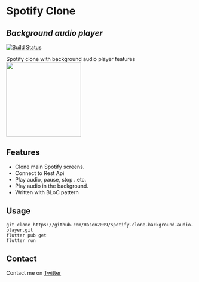 # Spotify Clone
## _Background audio player_


[![Build Status](https://travis-ci.org/joemccann/dillinger.svg?branch=master)](https://travis-ci.org/joemccann/dillinger)

Spotify clone with background audio player features 
<img src="./ezgif.com-gif-makerdcb5d192882f3ef1.gif" width="200px">


## Features

- Clone main Spotify screens.
- Connect to Rest Api
- Play audio, pause, stop ..etc.
- Play audio in the background.
- Written with BLoC pattern

## Usage
```
git clone https://github.com/Hasen2009/spotify-clone-background-audio-player.git
flutter pub get
flutter run
```

## Contact
Contact me on [Twitter](https://twitter.com/creativelife2)
